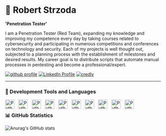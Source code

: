 # 🦈 Robert Strzoda
**'Penetration Tester'**

I am a Penetration Tester (Red Team), expanding my knowledge and improving my competence every day by taking courses related to cybersecurity and participating in numerous competitions and conferences on technology and security. Each of my projects is well thought out, subjected to a planning process with the establishment of milestones and desired results. My career goal is to distribute scripts that automate manual processes in pentesting and become a professional/expert.

  <p allign="left">
    <a href="https://github.com/csshark">
      <img alt="github profile" title="Visit my GitHub Profile"
      src="https://custom-icon-badges.demolab.com/?logo=githubtomyresumeshark"/></a>
    <a href="https://www.linkedin.com/in/robertstrzoda/">
      <img alt="LinkedIn Profile" title="Visit my LinkedIn Profile"
        src="https://custom-icon-badges.demolab.com/?linkedin"/></a>
    <a href="https://www.credly.com/users/robert-strzoda">
      <img alt="credly" title="Chcek My Badages"
        src="https://custom-icon-badages.demolab.com/??logo=d54vmdgqw3nopbl4xohr"/></a>
  </p>

  ---
  
### 🧰 Development Tools and Languages

<img align="left" alt="Python" width="30px" style="padding-right:10px;" src="https://cdn.jsdelivr.net/gh/devicons/devicon@latest/icons/linux/linux-original.svg"/>
<img align="left" alt="Python" width="30px" style="padding-right:10px;" src="https://cdn.jsdelivr.net/gh/devicons/devicon@latest/icons/python/python-original-wordmark.svg"/>
<img align="left" alt="Python" width="30px" style="padding-right:10px;" src="https://cdn.jsdelivr.net/gh/devicons/devicon@latest/icons/bash/bash-original.svg"/>
<img align="left" alt="Python" width="30px" style="padding-right:10px;" src="https://cdn.jsdelivr.net/gh/devicons/devicon@latest/icons/vscode/vscode-original.svg"/>
<img align="left" alt="Python" width="30px" style="padding-right:10px;" src="https://cdn.jsdelivr.net/gh/devicons/devicon@latest/icons/visualstudio/visualstudio-original.svg"/>
<img align="left" alt="Python" width="30px" style="padding-right:10px;" src="https://cdn.jsdelivr.net/gh/devicons/devicon@latest/icons/flask/flask-original.svg"/>
<img align="left" alt="Python" width="30px" style="padding-right:10px;" src="https://cdn.jsdelivr.net/gh/devicons/devicon@latest/icons/ubuntu/ubuntu-original.svg"/>
<img align="left" alt="Python" width="30px" style="padding-right:10px;" src="https://cdn.jsdelivr.net/gh/devicons/devicon@latest/icons/matlab/matlab-original.svg"/>
<img align="left" alt="Python" width="30px" style="padding-right:10px;" src="https://cdn.jsdelivr.net/gh/devicons/devicon@latest/icons/filezilla/filezilla-plain.svg"/>
<img align="left" alt="Python" width="30px" style="padding-right:10px;" src="https://cdn.jsdelivr.net/gh/devicons/devicon@latest/icons/amazonwebservices/amazonwebservices-original-wordmark.svg"/>
<br/>

### 📊 GitHub Statistics

![Anurag's GitHub stats](https://github-readme-stats.vercel.app/api?username=csshark&show_icons=true&theme=tokyonight)
